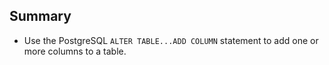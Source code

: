 ## Summary

- Use the PostgreSQL `ALTER TABLE...ADD COLUMN` statement to add one or more columns to a table.